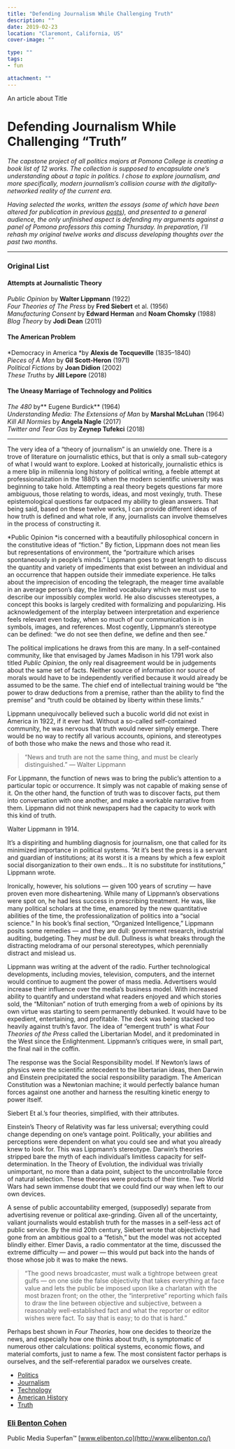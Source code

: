 ```yaml
---
title: "Defending Journalism While Challenging Truth"
description: ""
date: 2019-02-23
location: "Claremont, California, US"
cover-image: ""

type: ""
tags:
- fun

attachment: ""
---
```


An article about Title
# Defending Journalism While Challenging “Truth”

*The capstone project of all politics majors at Pomona College is creating a
book list of 12 works. The collection is supposed to encapsulate one’s
understanding about a topic in politics. I chose to explore journalism, and more
specifically, modern journalism’s collision course with the digitally-networked
reality of the current era.*

*Having selected the works, written the essays (some of which have been altered
for publication in previous
*[posts](https://medium.com/@elibenton/post-truth-journalism-fits-a-post-technology-america-ef841b471ad)*),
and presented to a general audience, the only unfinished aspect is defending my
arguments against a panel of Pomona professors this coming Thursday. In
preparation, I’ll rehash my original twelve works and discuss developing
thoughts over the past two months.*

*****

### Original List

#### Attempts at Journalistic Theory

*Public Opinion* by **Walter Lippmann** (1922)<br> *Four Theories of The Press*
by **Fred Siebert** et al. (1956)<br> *Manufacturing Consent* by **Edward
Herman** and **Noam Chomsky** (1988)<br> *Blog Theory* by **Jodi Dean** (2011)

#### The American Problem

*Democracy in America *by **Alexis de Tocqueville** (1835–1840)<br> *Pieces of A
Man* by **Gil Scott-Heron** (1971)<br> *Political Fictions* by **Joan Didion**
(2002)<br> *These Truths* by **Jill Lepore** (2018)

#### The Uneasy Marriage of Technology and Politics

*The 480* by** Eugene Burdick** (1964)<br> *Understanding Media: The Extensions
of Man* by **Marshal McLuhan** (1964)<br> *Kill All Normies* by **Angela Nagle**
(2017)<br> *Twitter and Tear Gas* by **Zeynep Tufekci** (2018)

*****

The very idea of a “theory of journalism” is an unwieldy one. There is a trove
of literature on journalistic ethics, but that is only a small sub-category of
what I would want to explore. Looked at historically, journalistic ethics is a
mere blip in millennia long history of political writing, a feeble attempt at
professionalization in the 1880’s when the modern scientific university was
beginning to take hold. Attempting a real theory begets questions far more
ambiguous, those relating to words, ideas, and most vexingly, truth. These
epistemological questions far outpaced my ability to glean answers. That being
said, based on these twelve works, I can provide different ideas of how truth is
defined and what role, if any, journalists can involve themselves in the process
of constructing it.

*Public Opinion *is concerned with a beautifully philosophical concern in the
constitutive ideas of “fiction.” By fiction, Lippmann does not mean lies but
representations of environment, the “portraiture which arises spontaneously in
people’s minds.” Lippmann goes to great length to discuss the quantity and
variety of impediments that exist between an individual and an occurrence that
happen outside their immediate experience. He talks about the imprecision of
encoding the telegraph, the meager time available in an average person’s day,
the limited vocabulary which we must use to describe our impossibly complex
world. He also discusses stereotypes, a concept this books is largely credited
with formalizing and popularizing. His acknowledgement of the interplay between
interpretation and experience feels relevant even today, when so much of our
communication is in symbols, images, and references. Most cogently, Lippmann’s
stereotype can be defined: “we do not see then define, we define and then see.”

The political implications he draws from this are many. In a self-contained
community, like that envisaged by James Madison in his 1791 work also titled
*Public Opinion*, the only real disagreement would be in judgements about the
same set of facts. Neither source of information nor source of morals would have
to be independently verified because it would already be assumed to be the same.
The chief end of intellectual training would be “the power to draw deductions
from a premise, rather than the ability to find the premise” and “truth could be
obtained by liberty within these limits.”

Lippmann unequivocally believed such a bucolic world did not exist in America in
1922, if it ever had. Without a so-called self-contained community, he was
nervous that truth would never simply emerge. There would be no way to rectify
all various accounts, opinions, and stereotypes of both those who make the news
and those who read it.

> “News and truth are not the same thing, and must be clearly distinguished.” —
> Walter Lippmann

For Lippmann, the function of news was to bring the public’s attention to a
particular topic or occurrence. It simply was not capable of making sense of it.
On the other hand, the function of truth was to discover facts, put them into
conversation with one another, and make a workable narrative from them. Lippmann
did not think newspapers had the capacity to work with this kind of truth.

<span class="figcaption_hack">Walter Lippmann in 1914.</span>

It’s a dispiriting and humbling diagnosis for journalism, one that called for
its minimized importance in political systems. “At it’s best the press is a
servant and guardian of institutions; at its worst it is a means by which a few
exploit social disorganization to their own ends… It is no substitute for
institutions,” Lippmann wrote.

Ironically, however, his solutions — given 100 years of scrutiny — have proven
even more disheartening. While many of Lippmann’s observations were spot on, he
had less success in prescribing treatment. He was, like many political scholars
at the time, enamored by the new quantitative abilities of the time, the
professionalization of politics into a “social science.” In his book’s final
section, “Organized Intelligence,” Lippmann posits some remedies — and they are
dull: government research, industrial auditing, budgeting. They *must* be dull.
Dullness is what breaks through the distracting melodrama of our personal
stereotypes, which perennially distract and mislead us.

Lippmann was writing at the advent of the radio. Further technological
developments, including movies, television, computers, and the internet would
continue to augment the power of mass media. Advertisers would increase their
influence over the media’s business model. With increased ability to quantify
and understand what readers enjoyed and which stories sold, the “Miltonian”
notion of truth emerging from a web of opinions by its own virtue was starting
to seem permanently debunked. It would have to be expedient, entertaining, and
profitable. The deck was being stacked too heavily against truth’s favor. The
idea of “emergent truth” is what *Four Theories of the Press* called the
Libertarian Model, and it predominated in the West since the Enlightenment.
Lippmann’s critiques were, in small part, the final nail in the coffin.

The response was the Social Responsibility model. If Newton’s laws of physics
were the scientific antecedent to the libertarian ideas, then Darwin and
Einstein precipitated the social responsibility paradigm. The American
Constitution was a Newtonian machine; it would perfectly balance human forces
against one another and harness the resulting kinetic energy to power itself.

<span class="figcaption_hack">Siebert Et al.’s four theories, simplified, with their attributes.</span>

Einstein’s Theory of Relativity was far less universal; everything could change
depending on one’s vantage point. Politically, your abilities and perceptions
were dependent on what you could see and what you already knew to look for. This
was Lippmann’s stereotype. Darwin’s theories stripped bare the myth of each
individual’s limitless capacity for self-determination. In the Theory of
Evolution, the individual was trivially unimportant, no more than a data point,
subject to the uncontrollable force of natural selection. These theories were
products of their time. Two World Wars had sewn immense doubt that we could find
our way when left to our own devices.

A sense of public accountability emerged, (supposedly) separate from advertising
revenue or political axe-grinding. Given all of the uncertainty, valiant
journalists would establish truth for the masses in a self-less act of public
service. By the mid 20th century, Siebert wrote that objectivity had gone from
an ambitious goal to a “fetish,” but the model was not accepted blindly either.
Elmer Davis, a radio commentator at the time, discussed the extreme difficulty —
and power — this would put back into the hands of those whose job it was to make
the news.

> “The good news broadcaster, must walk a tightrope between great gulfs — on one
> side the false objectivity that takes everything at face value and lets the
public be imposed upon like a charlatan with the most brazen front; on the
other, the “interpretive” reporting which fails to draw the line between
objective and subjective, between a reasonably well-established fact and what
the reporter or editor wishes were fact. To say that is easy; to do that is
hard.”

Perhaps best shown in *Four Theories*, how one decides to theorize the news, and
especially how one thinks about truth, is symptomatic of numerous other
calculations: political systems, economic flows, and material comforts, just to
name a few. The most consistent factor perhaps is ourselves, and the
self-referential paradox we ourselves create.

* [Politics](https://medium.com/tag/politics?source=post)
* [Journalism](https://medium.com/tag/journalism?source=post)
* [Technology](https://medium.com/tag/technology?source=post)
* [American History](https://medium.com/tag/american-history?source=post)
* [Truth](https://medium.com/tag/truth?source=post)

### [Eli Benton Cohen](https://medium.com/@elibenton)

Public Media Superfan™ [www.elibenton.co](http://www.elibenton.co/)
